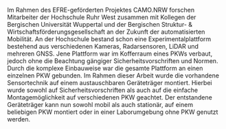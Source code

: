 Im Rahmen des EFRE-geförderten Projektes CAMO.NRW forschen Mitarbeiter der Hochschule Ruhr West zusammen mit Kollegen der Bergischen Universität Wuppertal und der Bergischen Struktur- & Wirtschaftsförderungsgesellschaft an der Zukunft der automatisierten Mobilität. An der Hochschule bestand schon eine Experimentalplattform bestehend aus verschiedenen Kameras, Radarsensoren, LiDAR und mehreren GNSS.
Jene Plattform war im Kofferraum eines PKWs verbaut, jedoch ohne die Beachtung gängiger Sicherheitsvorschriften und Normen. 
Durch die komplexe Einbauweise war die gesamte Plattform an einen einzelnen PKW gebunden. 
Im Rahmen dieser Arbeit wurde die vorhandene Sensortechnik auf einem austauschbaren Geräteträger montiert. Hierbei wurde sowohl auf Sicherheitsvorschriften als auch auf die einfache Montagemöglichkeit auf verschiedenen PKW geachtet. 
Der entstandene Geräteträger kann nun sowohl mobil als auch stationär, auf einem beliebigen PKW montiert oder in einer Laborumgebung ohne PKW genutzt werden. 